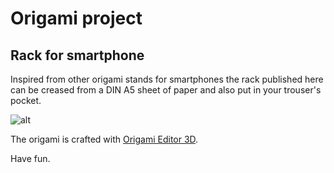 
# Origami project

## Rack for smartphone

Inspired from other origami stands for smartphones the rack published here can be creased from a DIN A5 sheet of paper and also put in your trouser's pocket.

![alt](smartphone-rack/smartphone-rack.2.gif)

The origami is crafted with [Origami Editor 3D](https://sourceforge.net/projects/origamieditor3d/).

Have fun.